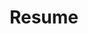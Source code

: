 ---
layout: resume
icon: fas fa-pen-nib
order: 1
username: Ashok Kumar
title: Resume
designation: Data Scientist (Specialist)
address: Jodhpur, India
phone: "+91-9660402461"
email: kashok@alum.iisc.ac.in
linkedin: https://linkedin.com/in/delhiiitian
linkedinText: linkedin.com/in/delhiiitian  #For cleaner display
other_social:
  - url: https://robo.run.place/
    urlText: robo.run.place/ #For cleaner display
    icon: fas fa-globe #Example, adjust as needed. Use Font Awesome.
summary: >
  Innovative data scientist with 4 years of experience using machine learning to deliver impactful results. Strong foundation in big data analysis, statistical modeling, and predictive analytics. Proficient with Python, R, and cloud platforms (GCP/Azure). Experience in diverse areas like computer vision, time series forecasting, and process optimization. Strong understanding of model deployment and its challenges. I seek collaborative global data science projects where I can use my skills to solve real-world problems. Eager to drive innovation and achieve measurable results.
education:
  - institution: University Of San Diego
    degree: Masters in Cybersecurity Engineering
    dates: ""
  - institution: IISc Bangalore
    degree: Masters in Product Design and Manufacturing
    dates: ""
  - institution: IIT Delhi
    degree: Bachelors in Textile Technology
    dates: ""
experience:
  - title: Research Engineer (2.4 Yrs)
    company: Data and Intelligence Group (Mindtree LTD)
    dates: 2020-Aug to 2022-Dec
    duties:
      - Developed active learning for model training and data labelling
      - "Jaguar and Landrover – Consumer data analytics. Achieved 6% lead conversion utilizing logit model. Managing ML Model Pipelines using GCP Matillion. Managing SVCRM tables with big query."
      - Code migration from R to Python.
      - Customer churn prediction using survival models
      - "P&G - Customer sales data analysis and building recommendation engine. Awarded for best delivery project"
      - "POC – Process optimizing using Linear/Non-Linear programming (Staff Scheduling, Supply Chain)"
      - "POC - Benchmarking ML Tools and Platforms (Samsung sds, Knime, H2O, Azureml, datarobot)."
    technology:    "Python, R, GCP, Matillion, SVCRM, Brightics-Al (Samsung), KNIME, Pyspark-ML, Azure ML, Vector-Al"
    libraries: "Pyomo, Gekko, Gurobi, Excel Solver, Scikit-Learn"

  - title: Data Scientist (specialist) – Edge Analytics (1.8 Yrs)
    company: iNxT (Ltimindtree Ltd)
    dates: 2022-Dec - 2024-Sep
    duties:
      - "L&T Construction (MAHSR) – Computer vision-based production factory monitoring to produce production insights.  Setting on prem servers and inference pipelines. Improved production cycle and bottleneck steps"
      - "L&T Heavy Engineering - In house Design and Developing laser based portable 3d profiling device. Integrated geometry-based defect monitoring for weld defects. Reduced NDT by 4 hrs"
      - "POC - Contact pattern defect classification using object detection models. Proposed Laser 3d profile creation for NDT"
      - "Ltimindtree - Smart Parking (Smart Spaces Product) solution using ANPR and QR to monitor ingress/egress."
      - Time Series Forecasting for Ltimindtree ESG reporting
      - "PoC - Navistar - Big data analysis on vehicle OBD sensor data Providing insights for vehicle segments, age, driver profile"
      - "POC - AVIS – Car dent detection using segmentation models"
      - "Azure Digital Twin generation for Realtime monitoring rented vehicle and dent changes."
      - "POC - GE Healthcare – Machine Log Analytics. GEN AI based logs analysis and troubleshooting."
      - "POC - Structural Health Monitoring using accelerometer data RUL and predictive maintenance"
      - "Synthetic data generation for back testing anomaly detection models"
    hardware:  "Nvidia Jetson Nano/Xavier, Raspberrypi 4b, Intel depth sense d435i, Line Laser, Lucid Vision Industrial Camera, Rapid Prototyping (3d Printer), Arduino, ADXL345"
    technology: "Python, C++, Arm64/32, Matlab, Free Cad, Creality slicer/Cura, Label Studio, QT Creator, Paraview "
    libraries : "Tensorflow, Pytorch, YoloV8, openvino, Opencv, GAN, Style transfer, SDV, QT6, Fast API, Streamlit,, Flask"

career_break:
  - title: Self Development
    duties:
        - "**Data Science Blog** – Writing blogs to cover Data Science and Machine Learning topics [HyperEscape](https://www.hyperscape.com)"  # Added link
        - "**Laser Scanner** – Developing android based 3D laser scanner and profiler. Modular attachment for mobile phones"
        - "**GenAI Raspberrypi Assistant:** Voice command and assistant using Google AI Studio Api."
    tools: "Hardware : Raspberrypi 4b, Line Laser, Rapid Prototyping (3d Printer), Creality Ender V3 Technology/Platform : Android, Jekyll, Github, AR/VR, Ruby, Kotlin, Google Analytics, SEO, Google Adsense"
    dates: 2024-Sep - Till Date
patents:
  - title: A handheld device for detecting weld defects and a method thereof
    description: ""
    uspto: "18/800488 (filed August 12, 2024)"
    ipo: "202421024373 (filed March 27, 2024)"
awards:
  - title: Certification of Appreciation
    description: "Gracias Award For delivering in short span of time"
  - title: Shooting Star
    description: "iWin Star Award For dedication in Connected Universe Group"
certifications:
  - Databricks Foundations Partner Training
  - AZ-900
  - Intel Edge AI Certification
  - iLead (internal)
  - AI-050 (badge)

---